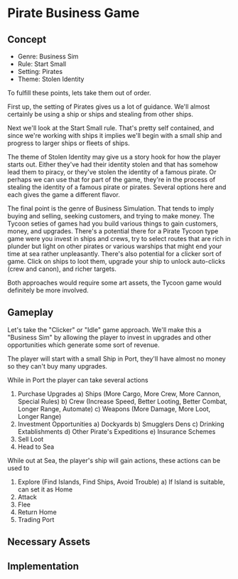 # Pirate Business Game

## Concept
* Genre: Business Sim
* Rule: Start Small
* Setting: Pirates
* Theme: Stolen Identity

To fulfill these points, lets take them out of order.

First up, the setting of Pirates gives us a lot of guidance.  We'll almost certainly be using a ship or ships and stealing from other ships.

Next we'll look at the Start Small rule.  That's pretty self contained, and since we're working with ships it implies we'll begin with a small ship and progress to larger ships or fleets of ships.

The theme of Stolen Identity may give us a story hook for how the player starts out.  Either they've had their identity stolen and that has somehow lead them to piracy, or they've stolen the identity of a famous pirate.  Or perhaps we can use that for part of the game, they're in the process of stealing the identity of a famous pirate or pirates. Several options here and each gives the game a different flavor.

The final point is the genre of Business Simulation.  That tends to imply buying and selling, seeking customers, and trying to make money.  The Tycoon seties of games had you build various things to gain customers, money, and upgrades.  There's a potential there for a Pirate Tycoon type game were you invest in ships and crews, try to select routes that are rich in plunder but light on other pirates or various warships that might end your time at sea rather unpleasantly.  There's also potential for a clicker sort of game.   Click on ships to loot them, upgrade your ship to  unlock auto-clicks (crew and canon), and richer targets.

Both approaches would require some art assets, the Tycoon game would definitely be more involved.

## Gameplay
  Let's take the "Clicker" or "Idle" game approach.  We'll make this a "Business Sim" by allowing the player to invest in upgrades and other opportunities which generate some sort of revenue.

  The player will start with a small Ship in Port, they'll have almost no money so they can't buy many upgrades.

  While in Port the player can take several actions
  1) Purchase Upgrades
    a) Ships (More Cargo, More Crew, More Cannon, Special Rules)
    b) Crew (Increase Speed, Better Looting, Better Combat, Longer Range, Automate)
    c) Weapons (More Damage, More Loot, Longer Range)
  2) Investment Opportunities
    a) Dockyards
    b) Smugglers Dens
    c) Drinking Extablishments
    d) Other Pirate's Expeditions
    e) Insurance Schemes
  3) Sell Loot
  4) Head to Sea

  While out at Sea, the player's ship will gain actions, these actions can be used to
  1) Explore (Find Islands, Find Ships, Avoid Trouble)
    a) If Island is suitable, can set it as Home
  2) Attack
  3) Flee
  4) Return Home
  5) Trading Port

## Necessary Assets

## Implementation
